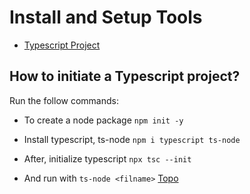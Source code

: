# Install and Setup Tools

<a name="ancora"></a>
- [Typescript Project](#ts)

<a id="ts"></a>
## How to initiate a Typescript project?
> 

Run the follow commands:

- To create a node package 
`npm init -y`

- Install typescript, ts-node
`npm i typescript ts-node`

- After, initialize typescript
`npx tsc --init`

- And run with
`ts-node <filname>`
[Topo](#ancora)

